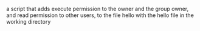 a script that adds execute permission to the owner and the group owner, and read permission to other users, to the file hello with the hello file in the working directory
